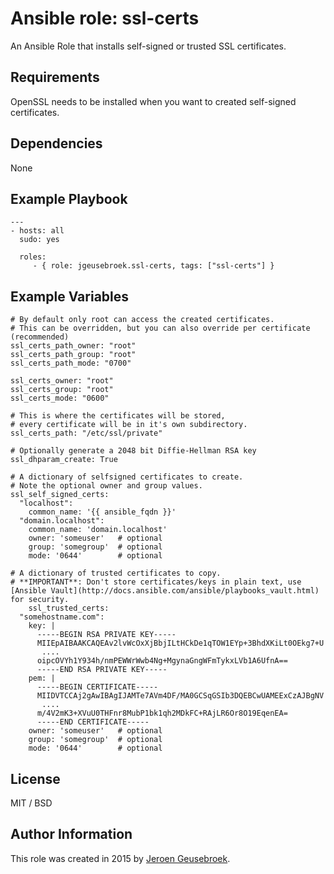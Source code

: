 # Ansible role: ssl-certs

An Ansible Role that installs self-signed or trusted SSL certificates.

## Requirements

OpenSSL needs to be installed when you want to created self-signed certificates.

## Dependencies

None

## Example Playbook

    ---
    - hosts: all
      sudo: yes

      roles:
         - { role: jgeusebroek.ssl-certs, tags: ["ssl-certs"] }

## Example Variables

	# By default only root can access the created certificates.
	# This can be overridden, but you can also override per certificate (recommended)
	ssl_certs_path_owner: "root"
	ssl_certs_path_group: "root"
	ssl_certs_path_mode: "0700"

	ssl_certs_owner: "root"
	ssl_certs_group: "root"
	ssl_certs_mode: "0600"

	# This is where the certificates will be stored,
	# every certificate will be in it's own subdirectory.
	ssl_certs_path: "/etc/ssl/private"

	# Optionally generate a 2048 bit Diffie-Hellman RSA key
	ssl_dhparam_create: True

	# A dictionary of selfsigned certificates to create.
	# Note the optional owner and group values.
	ssl_self_signed_certs:
	  "localhost":
	    common_name: '{{ ansible_fqdn }}'
	  "domain.localhost":
	    common_name: 'domain.localhost'
	    owner: 'someuser'	# optional
	    group: 'somegroup'	# optional
	    mode: '0644'		# optional

	# A dictionary of trusted certificates to copy.
	# **IMPORTANT**: Don't store certificates/keys in plain text, use [Ansible Vault](http://docs.ansible.com/ansible/playbooks_vault.html) for security.
		ssl_trusted_certs:
	  "somehostname.com":
	    key: |
	      -----BEGIN RSA PRIVATE KEY-----
	      MIIEpAIBAAKCAQEAv2lvWcOxXjBbjILtHCkDe1qTOW1EYp+3BhdXKiLt0OEkg7+U
		   ....
	      oipcOVYh1Y934h/nmPEWWrWwb4Ng+MgynaGngWFmTykxLVb1A6UfnA==
	      -----END RSA PRIVATE KEY-----
	    pem: |
	      -----BEGIN CERTIFICATE-----
	      MIIDVTCCAj2gAwIBAgIJAMTe7AVm4DF/MA0GCSqGSIb3DQEBCwUAMEExCzAJBgNV
		   ....
	      m/4V2mK3+XVuU0THFnr8MubP1bk1qh2MDkFC+RAjLR6Or8O19EqenEA=
	      -----END CERTIFICATE-----
	    owner: 'someuser' 	# optional
	    group: 'somegroup'	# optional
	    mode: '0644' 		# optional

## License

MIT / BSD

## Author Information

This role was created in 2015 by [Jeroen Geusebroek](http://jeroengeusebroek.nl/).